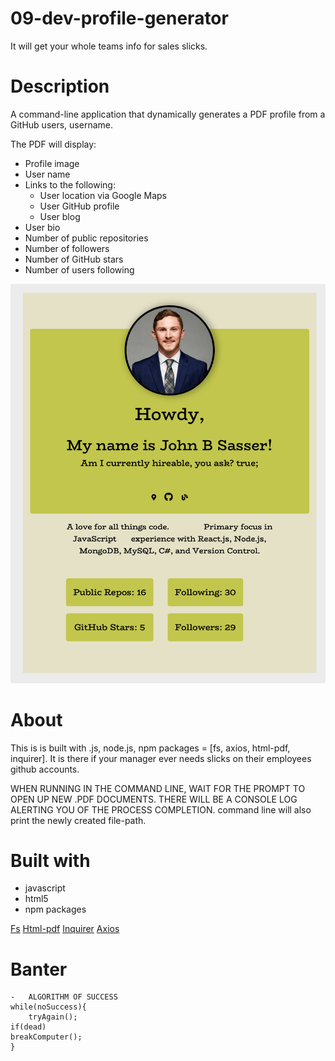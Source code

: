 # 09-dev-profile-generator

It will get your whole teams info for sales slicks.

# Description

A command-line application that dynamically generates a PDF profile from a GitHub users, username.

The PDF will display:

- Profile image
- User name
- Links to the following:
  - User location via Google Maps
  - User GitHub profile
  - User blog
- User bio
- Number of public repositories
- Number of followers
- Number of GitHub stars
- Number of users following

![photo of project](./profile-gen-pdf.png)

# About

This is is built with .js, node.js, npm packages = [fs, axios, html-pdf, inquirer].
It is there if your manager ever needs slicks on their employees github accounts.

WHEN RUNNING IN THE COMMAND LINE, WAIT FOR THE PROMPT TO OPEN UP NEW .PDF DOCUMENTS.
THERE WILL BE A CONSOLE LOG ALERTING YOU OF THE PROCESS COMPLETION.
command line will also print the newly created file-path.

# Built with

- javascript
- html5
- npm packages

[Fs](https://www.npmjs.com/package/fs-js)
[Html-pdf](https://www.npmjs.com/package/html-pdf)
[Inquirer](https://www.npmjs.com/package/inquirer)
[Axios](https://www.npmjs.com/package/axios)

# Banter

    -   ALGORITHM OF SUCCESS
    while(noSuccess){
        tryAgain();
    if(dead)
    breakComputer();
    }
